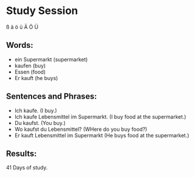 # Study Session
  ß   ä   ö  ü   Ä   Ö   Ü


## Words:
* ein Supermarkt (supermarket)
* kaufen (buy)
* Essen (food) 
* Er kauft (he buys)


## Sentences and Phrases:
* Ich kaufe. (I buy.)
* Ich kaufe Lebensmittel im Supermarkt. (I buy food at the supermarket.)
* Du kaufst. (You buy.) 
* Wo kaufst du Lebensmittel? (WHere do you buy food?)
* Er kauft Lebensmittel im Supermarkt (He buys food at the supermarket.)


## Results:
41 Days of study.
